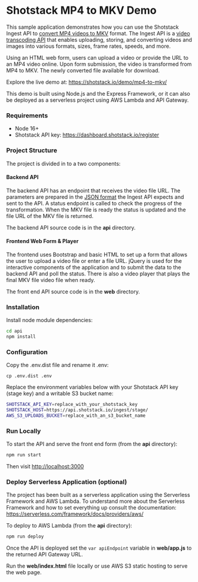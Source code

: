 # Shotstack MP4 to MKV Demo

This sample application demonstrates how you can use the Shotstack Ingest API to [convert MP4 videos to
MKV](https://shotstack.io/demo/mp4-to-mkv/) format. The Ingest API is a [video transcoding
API](https://shotstack.io/product/ingest-api/) that enables uploading, storing, and converting videos and images into
various formats, sizes, frame rates, speeds, and more.

Using an HTML web form, users can upload a video or provide the URL to an MP4 video online. Upon form submission, the
video is transformed from MP4 to MKV. The newly converted file available for download.

Explore the live demo at: https://shotstack.io/demo/mp4-to-mkv/

This demo is built using Node.js and the Express Framework, or it can also be deployed as a serverless project using AWS
Lambda and API Gateway.

### Requirements

- Node 16+
- Shotstack API key: https://dashboard.shotstack.io/register

### Project Structure

The project is divided in to a two components:

#### Backend API

The backend API has an endpoint that receives the video file URL. The parameters are prepared in the [JSON
format](https://shotstack.io/docs/api/#tocs_source) the Ingest API expects and sent to the API. A status endpoint is
called to check the progress of the transformation. When the MKV file is ready the status is updated and the file URL of
the MKV file is returned.

The backend API source code is in the **api** directory.

#### Frontend Web Form & Player

The frontend uses Bootstrap and basic HTML to set up a form that allows the user to upload a video file or enter a file
URL. jQuery is used for the interactive components of the application and to submit the data to the backend API and poll
the status. There is also a video player that plays the final MKV file video file when ready.

The front end API source code is in the **web** directory.

### Installation

Install node module dependencies:

```bash
cd api
npm install
```

### Configuration

Copy the .env.dist file and rename it .env:

```
cp .env.dist .env
```

Replace the environment variables below with your Shotstack API key (stage key) and a writable S3 bucket name:

```bash
SHOTSTACK_API_KEY=replace_with_your_shotstack_key
SHOTSTACK_HOST=https://api.shotstack.io/ingest/stage/
AWS_S3_UPLOADS_BUCKET=replace_with_an_s3_bucket_name
```

### Run Locally

To start the API and serve the front end form (from the **api** directory):

```bash
npm run start
```

Then visit [http://localhost:3000](http://localhost:3000)


### Deploy Serverless Application (optional)

The project has been built as a serverless application using the Serverless Framework and AWS Lambda. To understand more
about the Serverless Framework and how to set everything up consult the documentation:
https://serverless.com/framework/docs/providers/aws/

To deploy to AWS Lambda (from the **api** directory):

```bash
npm run deploy
```

Once the API is deployed set the `var apiEndpoint` variable in **web/app.js** to the returned API Gateway URL.

Run the **web/index.html** file locally or use AWS S3 static hosting to serve the web page.

